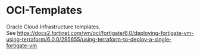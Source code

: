 # OCI-Templates
Oracle Cloud Infrastructure templates.
<br>
See https://docs2.fortinet.com/vm/oci/fortigate/6.0/deploying-fortigate-vm-using-terraform/6.0.0/295655/using-terraform-to-deploy-a-single-fortigate-vm
